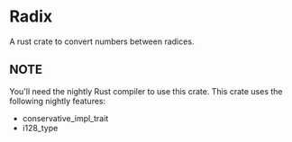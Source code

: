 Radix
====

A rust crate to convert numbers between radices.

NOTE
----
You'll need the nightly Rust compiler to use this crate.
This crate uses the following nightly features:

* conservative_impl_trait
* i128_type

